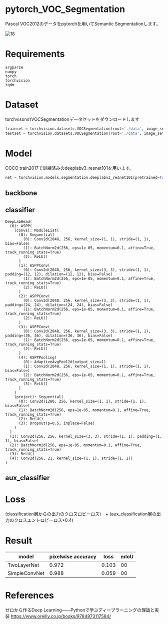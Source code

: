 # pytorch_VOC_Segmentation

Pascal VOC2012のデータをpytorchを用いてSemantic Segmentationします。

![18](https://user-images.githubusercontent.com/45190789/78622440-1c2d3480-78c0-11ea-8ac0-19121c5b1b0e.png)

# Requirements

```  
argparse
numpy
torch
torchvision
tqdm
```

# Dataset

torchvisonのVOCSegmentationデータセットをダウンロードします

```python
trainset = torchvision.datasets.VOCSegmentation(root='./data', image_set='train', transform=transform, target_transform=target_transform)
testset = torchvision.datasets.VOCSegmentation(root='./data', image_set='val', transform=transform, target_transform=target_transform)

```


# Model

COCO train2017で訓練済みのdeeplabv3_resnet101を用います。

```python
net = torchvision.models.segmentation.deeplabv3_resnet101(pretrained=True, progress=True, num_classes=21, aux_loss=True)
```

## backbone

## classifier

```
DeepLabHead(
  (0): ASPP(
    (convs): ModuleList(
      (0): Sequential(
        (0): Conv2d(2048, 256, kernel_size=(1, 1), stride=(1, 1), bias=False)
        (1): BatchNorm2d(256, eps=1e-05, momentum=0.1, affine=True, track_running_stats=True)
        (2): ReLU()
      )
      (1): ASPPConv(
        (0): Conv2d(2048, 256, kernel_size=(3, 3), stride=(1, 1), padding=(12, 12), dilation=(12, 12), bias=False)
        (1): BatchNorm2d(256, eps=1e-05, momentum=0.1, affine=True, track_running_stats=True)
        (2): ReLU()
      )
      (2): ASPPConv(
        (0): Conv2d(2048, 256, kernel_size=(3, 3), stride=(1, 1), padding=(24, 24), dilation=(24, 24), bias=False)
        (1): BatchNorm2d(256, eps=1e-05, momentum=0.1, affine=True, track_running_stats=True)
        (2): ReLU()
      )
      (3): ASPPConv(
        (0): Conv2d(2048, 256, kernel_size=(3, 3), stride=(1, 1), padding=(36, 36), dilation=(36, 36), bias=False)
        (1): BatchNorm2d(256, eps=1e-05, momentum=0.1, affine=True, track_running_stats=True)
        (2): ReLU()
      )
      (4): ASPPPooling(
        (0): AdaptiveAvgPool2d(output_size=1)
        (1): Conv2d(2048, 256, kernel_size=(1, 1), stride=(1, 1), bias=False)
        (2): BatchNorm2d(256, eps=1e-05, momentum=0.1, affine=True, track_running_stats=True)
        (3): ReLU()
      )
    )
    (project): Sequential(
      (0): Conv2d(1280, 256, kernel_size=(1, 1), stride=(1, 1), bias=False)
      (1): BatchNorm2d(256, eps=1e-05, momentum=0.1, affine=True, track_running_stats=True)
      (2): ReLU()
      (3): Dropout(p=0.5, inplace=False)
    )
  )
  (1): Conv2d(256, 256, kernel_size=(3, 3), stride=(1, 1), padding=(1, 1), bias=False)
  (2): BatchNorm2d(256, eps=1e-05, momentum=0.1, affine=True, track_running_stats=True)
  (3): ReLU()
  (4): Conv2d(256, 21, kernel_size=(1, 1), stride=(1, 1))
)
```

## aux_classifier

# Loss

(classification層からの出力のクロスロピーロス)　+ (aux_classification層の出力のクロスエントロピーロス*0.4)

# Result

| model | pixelwise accuracy | loss | mIoU |
| ---- | ---- | ---- | ---- |
| TwoLayerNet | 0.972 | 0.103 | 00 |
| SimpleConvNet | 0.988 | 0.059 | 00 |

# References

ゼロから作るDeep Learning――Pythonで学ぶディープラーニングの理論と実装
https://www.oreilly.co.jp/books/9784873117584/
